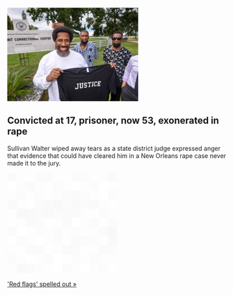 
![Convicted at 17, prisoner, now 53, exonerated in rape](./20220826115727.png)
## Convicted at 17, prisoner, now 53, exonerated in rape

Sullivan Walter wiped away tears as a state district judge expressed anger that evidence that could have cleared him in a New Orleans rape case never made it to the jury.

![pic](../square_bg.png)

['Red flags' spelled out »](https://www.yahoo.com/news/convicted-17-prisoner-now-53-181219651.html)
